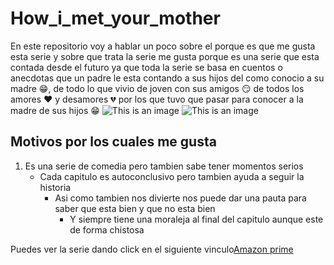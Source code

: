# How_i_met_your_mother
 En este repositorio voy a hablar un poco sobre el porque es que me gusta esta serie y sobre que trata la serie me gusta
 porque es una serie que esta contada desde el futuro ya que toda la serie se basa en cuentos o anecdotas que un padre 
 le esta contando a sus hijos del como conocio a su madre :grin:, de todo lo que vivio de joven con sus amigos :smirk:
 de todos los amores :heart: y desamores :broken_heart: por los que tuvo que pasar para conocer a la madre de sus hijos :grin:
![This is an image](https://www.tvguide.com/a/img/catalog/provider/1/1/1-1462712557.jpg)
![This is an image](https://variety.com/wp-content/uploads/2013/11/how-i-met-your-mother-how-i-met-your-dad.jpg)
 
## Motivos por los cuales me gusta
1. Es una serie de comedia pero tambien sabe tener momentos serios
   - Cada capitulo es autoconclusivo pero tambien ayuda a seguir la historia
     - Asi como tambien nos divierte nos puede dar una pauta para saber que esta bien y que no esta bien
       - Y siempre tiene una moraleja al final del capitulo aunque este de forma chistosa
       

 Puedes ver la serie dando click en el siguiente vinculo[Amazon prime](https://www.primevideo.com/detail/0HX4L62NMBMKP5QXU8QNR8958G/ref=atv_dp_season_select_s1?language=es_ES)

